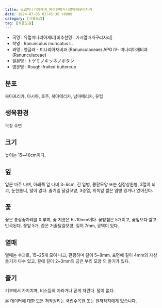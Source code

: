 ```yaml
---
title: 유럽미나리아재비_비추천명가시열매개구리자리
date: 2024-07-05 03:45:30 +0800
category: [식물도감]
tag: [식물도감]
---
```




- 국명 : 유럽미나리아재비[비추천명 : 가시열매개구리자리]
- 학명 : Ranunculus muricatus L.
- 과명 : 앵글러 - 미나리아재비과 (Ranunculaceae) APG Ⅳ- 미나리아재비과 (Ranunculaceae)
- 일본명 : トゲミノキッネノポタン
- 영문명 : Rough-fruited buttercup


## 분포
북아프리카, 아시아, 호주, 북아메리카, 남아메리카, 유럽
## 생육환경
목장 주변
## 크기
높이는 15~40cm이다.
## 잎
잎은 마주 나며, 아래쪽 잎 나비 3~6cm, 긴 엽병, 콩팥모양 또는 심장상원형, 3열이 되고, 둔한톱니, 털이 없다. 줄기잎 달걀모양, 3중열, 위쪽잎 짧은 엽병 있거나 없어진다.
## 꽃
꽃은 총상꽃차례를 이루며, 꽃 지름은 6~10mm이다. 꽃받침은 5개이고, 꽃잎보다 짧고 반곡된다. 꽃잎 5개, 좁은 거꿀달걀모양, 길이 7mm, 광택이 있다.
## 열매
열매는 수과로,  15~25개 모여 나고, 편평하며 길이 5~8mm. 표면에 길이 4mm의 자상돌기가 다수 있고, 끝에 길이 2~3mm의 굽은 부리 모양 의 돌기가 있다.
## 줄기
기부에서 가지치며, 비스듬히 자라거나 곧게 자란다. 털이 없다.






본 데이터에 대한 모든 저작권리는 국립수목원 또는 원저작자에게 있습니다.
